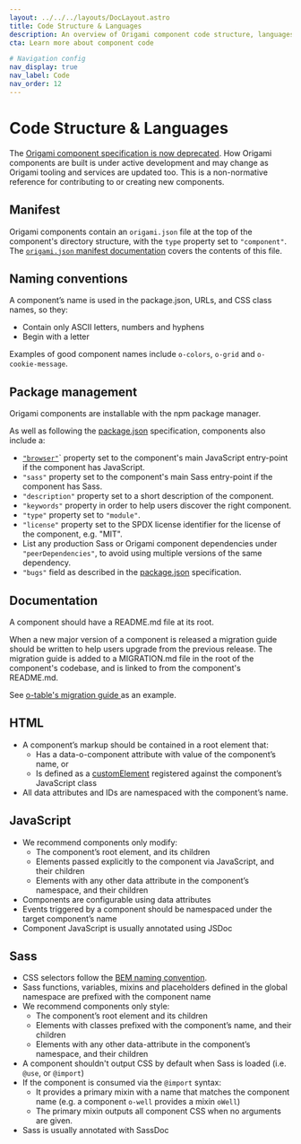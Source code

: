 ```yaml
---
layout: ../../../layouts/DocLayout.astro
title: Code Structure & Languages
description: An overview of Origami component code structure, languages, and conventions.
cta: Learn more about component code

# Navigation config
nav_display: true
nav_label: Code
nav_order: 12
---
```


# Code Structure & Languages

The <a href="https://origami.ft.com/blog/2021/06/01/newsletter/#the-origami-specification-is-no-more">Origami component specification is now deprecated</a>. How Origami components are built is under active development and may change as Origami tooling and services are updated too. This is a non-normative reference for contributing to or creating new components.

## Manifest

Origami components contain an `origami.json` file at the top of the
component's directory structure, with the `type` property set to `"component"`. The [`origami.json` manifest documentation](/documentation/manifests/origami-json/) covers the contents of this file.

## Naming conventions

A component’s name is used in the package.json, URLs, and CSS class names, so they:

- Contain only ASCII letters, numbers and hyphens
- Begin with a letter

<aside>
	Examples of good component names include
	<code>o-colors</code>,
	<code>o-grid</code> and
	<code>o-cookie-message</code>.
</aside>

## Package management

Origami components are installable with the npm package manager.

As well as following the
[package.json](https://docs.npmjs.com/cli/v7/configuring-npm/package-json) specification, components also include a:

- [`"browser"`](https://docs.npmjs.com/cli/v7/configuring-npm/package-json#browser)`
  property set to the component's main JavaScript entry-point if the component
  has JavaScript.
- `"sass"` property set to the component's main Sass
  entry-point if the component has Sass.
- `"description"` property set to a short description of the
  component.
- `"keywords"` property in order to help users discover the right
  component.
- `"type"` property set to `"module"`.
- `"license"` property set to the SPDX license identifier for the
  license of the component, e.g. "MIT".
- List any production Sass or Origami component dependencies under
  `"peerDependencies"`, to avoid using multiple versions of the same dependency.
- `"bugs"` field as described in the [package.json](https://docs.npmjs.com/cli/v7/configuring-npm/package-json) specification.

## Documentation

A component should have a README.md file at its root.

When a new major version of a component is released a migration guide should be written to help users upgrade from the previous release. The migration guide
is added to a MIGRATION.md file in the root of the component's codebase,
and is linked to from the component's README.md.

<aside>
	See
	<a href="https://github.com/Financial-Times/o-table#migration">
		o-table's migration guide
	</a>
	as an example.
</aside>

## HTML

- A component’s markup should be contained in a root element that:
	- Has a data-o-component attribute with value of the component’s name, or
	- Is defined as a
	  [customElement](https://html.spec.whatwg.org/multipage/custom-elements.html#custom-element)
	  registered against the component’s JavaScript class
- All data attributes and IDs are namespaced with the component’s name.

## JavaScript

- We recommend components only modify:
	- The component’s root element, and its children
	- Elements passed explicitly to the component via JavaScript, and their
	  children
	- Elements with any other data attribute in the component’s namespace,
  	  and their children
- Components are configurable using data attributes
- Events triggered by a component should be namespaced under the
    target component’s name
- Component JavaScript is usually annotated using JSDoc

## Sass

- CSS selectors follow the [BEM naming convention](https://en.bem.info/methodology/naming-convention/).
- Sass functions, variables, mixins and placeholders defined in the global
  namespace are prefixed with the component name
- We recommend components only style:
	- The component’s root element and its children
	- Elements with classes prefixed with the component’s name, and their
	  children
	- Elements with any other data-attribute in the component’s namespace, and
	  their children
- A component shouldn't output CSS by default when Sass is loaded (i.e. `@use`, or
  `@import`)
- If the component is consumed via the `@import` syntax:
	- It provides a primary mixin with a name that matches the component
	  name (e.g. a component `o-well` provides a mixin `oWell`)
	- The primary mixin outputs all component CSS when no arguments are
	  given.
- Sass is usually annotated with SassDoc

